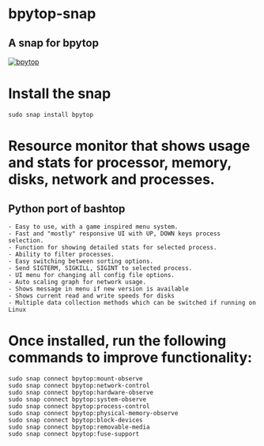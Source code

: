 # bpytop-snap
## A snap for bpytop

[![bpytop](https://snapcraft.io//bpytop/badge.svg)](https://snapcraft.io/bpytop)

# Install the snap

`sudo snap install bpytop`

# Resource monitor that shows usage and stats for processor, memory, disks, network and processes.
## Python port of bashtop
  
    - Easy to use, with a game inspired menu system.
    - Fast and "mostly" responsive UI with UP, DOWN keys process selection.
    - Function for showing detailed stats for selected process.
    - Ability to filter processes.
    - Easy switching between sorting options.
    - Send SIGTERM, SIGKILL, SIGINT to selected process.
    - UI menu for changing all config file options.
    - Auto scaling graph for network usage.
    - Shows message in menu if new version is available
    - Shows current read and write speeds for disks
    - Multiple data collection methods which can be switched if running on Linux
  
# Once installed, run the following commands to improve functionality:
        
    sudo snap connect bpytop:mount-observe
    sudo snap connect bpytop:network-control
    sudo snap connect bpytop:hardware-observe
    sudo snap connect bpytop:system-observe
    sudo snap connect bpytop:process-control
    sudo snap connect bpytop:physical-memory-observe
    sudo snap connect bpytop:block-devices
    sudo snap connect bpytop:removable-media
    sudo snap connect bpytop:fuse-support
          
